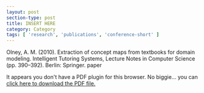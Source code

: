 ```yaml
---
layout: post
section-type: post
title: INSERT HERE
category: Category
tags: [ 'research', 'publications', 'conference-short' ]
---
```

Olney, A. M. (2010). Extraction of concept maps from textbooks for domain modeling. Intelligent Tutoring Systems, Lecture Notes in Computer Science (pp. 390–392). Berlin: Springer. paper

<object data="https://umdrive.memphis.edu/aolney/public/publications/INSERTHERE" type="application/pdf" width="100%" height="600px">
 
  <p>It appears you don't have a PDF plugin for this browser.
  No biggie... you can <a href="https://umdrive.memphis.edu/aolney/public/publications/INSERTHERE">click here to
  download the PDF file.</a></p>
  
</object>
